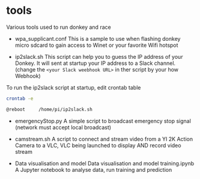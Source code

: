 # tools
Various tools used to run donkey and race

* wpa_supplicant.conf
This is a sample to use when flashing donkey micro sdcard to gain access to Winet or your favorite Wifi hotspot

* ip2slack.sh
This script can help you to guess the IP address of your Donkey. It will sent at startup your IP address to a Slack channel.
(change the `<your Slack weebhook URL>` in ther script by your how Webhook)

To run the ip2slack script at startup, edit crontab table

```sh
crontab -e

@reboot     /home/pi/ip2slack.sh
```
* emergencyStop.py
A simple script to broadcast emergency stop signal (network must accept local broadcast)

* camstream.sh
A script to connect and stream video from a YI 2K Action Camera to a VLC, VLC being launched to display AND record video stream

* Data visualisation and model Data visualisation and model training.ipynb
A Jupyter notebook to analyse data, run training and prediction

